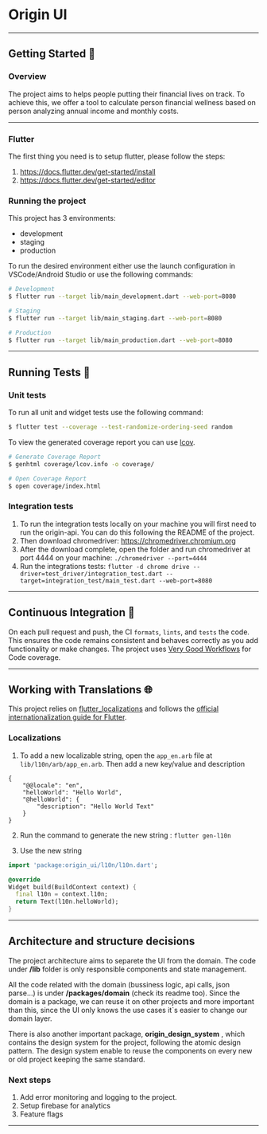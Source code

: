 # Origin UI
---

## Getting Started 🚀
### Overview
The project aims to helps people putting their financial lives on track. To achieve this, we offer a tool to calculate person financial wellness based on person analyzing annual income and monthly costs. 

--- 
### Flutter
The first thing you need is to setup flutter, please follow the steps: 
1. https://docs.flutter.dev/get-started/install
2. https://docs.flutter.dev/get-started/editor

### Running the project
This project has 3 environments:

- development
- staging
- production

To run the desired environment either use the launch configuration in VSCode/Android Studio or use the following commands:

```sh
# Development
$ flutter run --target lib/main_development.dart --web-port=8080

# Staging
$ flutter run --target lib/main_staging.dart --web-port=8080

# Production
$ flutter run --target lib/main_production.dart --web-port=8080
```
---
## Running Tests 🧪

### Unit tests

To run all unit and widget tests use the following command:

```sh
$ flutter test --coverage --test-randomize-ordering-seed random
```

To view the generated coverage report you can use [lcov](https://github.com/linux-test-project/lcov).

```sh
# Generate Coverage Report
$ genhtml coverage/lcov.info -o coverage/

# Open Coverage Report
$ open coverage/index.html
```

### Integration tests
1. To run the integration tests locally on your machine you will first need to run the origin-api. You can do this following the README of the project. 
2. Then download chromedriver:
     https://chromedriver.chromium.org
3. After the download complete, open the folder and run chromedriver at port 4444 on your machine: 
    ```./chromedriver --port=4444```
4. Run the integrations tests:
    ```flutter -d chrome drive --driver=test_driver/integration_test.dart --target=integration_test/main_test.dart --web-port=8080```

---

## Continuous Integration 🤖
On each pull request and push, the CI `formats`, `lints`, and `tests` the code. This ensures the code remains consistent and behaves correctly as you add functionality or make changes. The project uses [Very Good Workflows][very_good_coverage_link] for Code coverage.

---
## Working with Translations 🌐

This project relies on [flutter_localizations][flutter_localizations_link] and follows the [official internationalization guide for Flutter][internationalization_link].

### Localizations

1. To add a new localizable string, open the `app_en.arb` file at `lib/l10n/arb/app_en.arb`. Then add a new key/value and description

```arb
{
    "@@locale": "en",
    "helloWorld": "Hello World",
    "@helloWorld": {
        "description": "Hello World Text"
    }
}
```

2. Run the command to generate the new string :
```flutter gen-l10n```

3. Use the new string

```dart
import 'package:origin_ui/l10n/l10n.dart';

@override
Widget build(BuildContext context) {
  final l10n = context.l10n;
  return Text(l10n.helloWorld);
}
```

---

## Architecture and structure decisions
The project architecture aims to separete the UI from the domain. The code under **/lib** folder is only responsible components and state management.

All the code related with the domain (bussiness logic, api calls, json parse...) is under **/packages/domain** (check its readme too). Since the domain is a package, we can reuse it on other projects and more important than this, since the UI only knows the use cases it`s easier to change our domain layer.

There is also another important package, **origin_design_system** , which contains the design system for the project, following the atomic design pattern. The design system enable to reuse the components on every new or old project keeping the same standard.

### Next steps
1. Add error monitoring and logging to the project.
2. Setup firebase for analytics
3. Feature flags

--- 

[internationalization_link]: https://docs.flutter.dev/development/accessibility-and-localization/internationalization
[flutter_localizations_link]: https://pub.dev/packages/flutter_localization

[very_good_coverage_link]: https://github.com/marketplace/actions/very-good-coverage